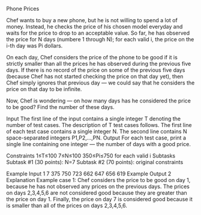 Phone Prices

Chef wants to buy a new phone, but he is not willing to spend a lot of money. Instead, he checks the price of his chosen model everyday and waits for the price to drop to an acceptable value. So far, he has observed the price for N days (numbere 1 through N); for each valid i, the price on the i-th day was Pi dollars.

On each day, Chef considers the price of the phone to be good if it is strictly smaller than all the prices he has observed during the previous five days. If there is no record of the price on some of the previous five days (because Chef has not started checking the price on that day yet), then Chef simply ignores that previous day ― we could say that he considers the price on that day to be infinite.

Now, Chef is wondering ― on how many days has he considered the price to be good? Find the number of these days.

Input
The first line of the input contains a single integer T denoting the number of test cases. The description of T test cases follows.
The first line of each test case contains a single integer N.
The second line contains N space-separated integers P1,P2,…,PN.
Output
For each test case, print a single line containing one integer ― the number of days with a good price.

Constraints
1≤T≤100
7≤N≤100
350≤Pi≤750 for each valid i
Subtasks
Subtask #1 (30 points): N=7
Subtask #2 (70 points): original constraints

Example Input
1
7
375 750 723 662 647 656 619
Example Output
2
Explanation
Example case 1: Chef considers the price to be good on day 1, because he has not observed any prices on the previous days. The prices on days 2,3,4,5,6 are not considered good because they are greater than the price on day 1. Finally, the price on day 7 is considered good because it is smaller than all of the prices on days 2,3,4,5,6.

